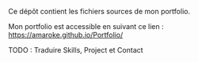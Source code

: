 Ce dépôt contient les fichiers sources de mon portfolio.

Mon portfolio est accessible en suivant ce lien : https://amaroke.github.io/Portfolio/

TODO : Traduire Skills, Project et Contact
